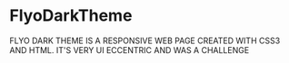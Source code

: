# FlyoDarkTheme

FLYO DARK THEME IS A RESPONSIVE WEB PAGE CREATED WITH CSS3 AND HTML. IT'S VERY UI ECCENTRIC AND WAS A CHALLENGE
